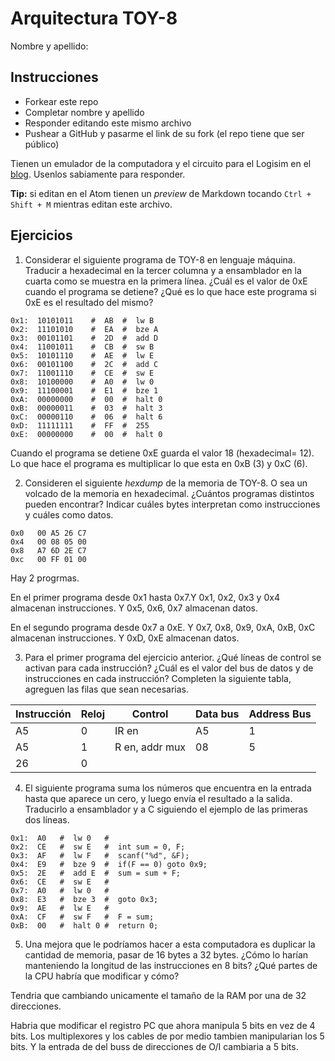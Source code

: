 # Arquitectura TOY-8

Nombre y apellido:

## Instrucciones

- Forkear este repo
- Completar nombre y apellido
- Responder editando este mismo archivo
- Pushear a GitHub y pasarme el link de su fork (el repo tiene que ser público)


Tienen un emulador de la computadora y el circuito para el Logisim en el [blog](https://la35.net/orga/emulador.html). Usenlos sabiamente para responder.

**Tip:** si editan en el Atom tienen un _preview_ de Markdown tocando `Ctrl + Shift + M` mientras editan este archivo.
## Ejercicios

1. Considerar el siguiente programa de TOY-8 en lenguaje máquina. Traducir a hexadecimal en la tercer columna y a ensamblador en la cuarta como se muestra en la primera línea. ¿Cuál es el valor de 0xE cuando el programa se detiene? ¿Qué es lo que hace este programa si 0xE es el resultado del mismo?

```
0x1:  10101011    #  AB  #  lw B
0x2:  11101010    #  EA  #  bze A
0x3:  00101101    #  2D  #  add D
0x4:  11001011    #  CB  #  sw B
0x5:  10101110    #  AE  #  lw E
0x6:  00101100    #  2C  #  add C
0x7:  11001110    #  CE  #  sw E
0x8:  10100000    #  A0  #  lw 0
0x9:  11100001    #  E1  #  bze 1
0xA:  00000000    #  00  #  halt 0
0xB:  00000011    #  03  #  halt 3
0xC:  00000110    #  06  #  halt 6
0xD:  11111111    #  FF  #  255
0xE:  00000000    #  00  #  halt 0
```
Cuando el programa se detiene 0xE guarda el valor 18 (hexadecimal= 12).
Lo que hace el programa es multiplicar lo que esta en 0xB (3) y 0xC (6). 


2. Consideren el siguiente _hexdump_ de la memoria de TOY-8. O sea un volcado de la memoria en hexadecimal. ¿Cuántos programas distintos pueden encontrar? Indicar cuáles bytes interpretan como instrucciones y cuáles como datos.

```
0x0   00 A5 26 C7   
0x4   00 08 05 00
0x8   A7 6D 2E C7
0xc   00 FF 01 00
```

Hay 2 progrmas.

En el primer programa desde 0x1 hasta 0x7.Y 0x1, 0x2, 0x3 y 0x4 almacenan instrucciones. Y 0x5, 0x6, 0x7 almacenan datos. 

En el segundo programa desde 0x7 a 0xE. Y 0x7, 0x8, 0x9, 0xA, 0xB, 0xC almacenan instrucciones. Y 0xD, 0xE almacenan datos.


3. Para el primer programa del ejercicio anterior. ¿Qué líneas de control se activan para cada instrucción? ¿Cuál es el valor del bus de datos y de instrucciones en cada instrucción? Completen la siguiente tabla, agreguen las filas que sean necesarias.

|Instrucción|Reloj|Control|Data bus|Address Bus|
|---|---|--------------|---|---|
|A5 |0  |IR en         |A5 |1  |
|A5 |1  |R en, addr mux|08 |5  |
|26 |0  |              |   |   |





4. El siguiente programa suma los números que encuentra en la entrada hasta que aparece un cero, y luego envía el resultado a la salida. Traducirlo a ensamblador y a C siguiendo el ejemplo de las primeras dos líneas.

```
0x1:  A0   #  lw 0   #
0x2:  CE   #  sw E   #  int sum = 0, F;
0x3:  AF   #  lw F   #  scanf("%d", &F);
0x4:  E9   #  bze 9  #  if(F == 0) goto 0x9; 
0x5:  2E   #  add E  #  sum = sum + F; 
0x6:  CE   #  sw E   #  
0x7:  A0   #  lw 0   #  
0x8:  E3   #  bze 3  #  goto 0x3;
0x9:  AE   #  lw E   # 
0xA:  CF   #  sw F   #  F = sum;
0xB:  00   #  halt 0 #  return 0;
```

5. Una mejora que le podríamos hacer a esta computadora es duplicar la cantidad de memoria, pasar de 16 bytes a 32 bytes. ¿Cómo lo harían manteniendo la longitud de las instrucciones en 8 bits? ¿Qué partes de la CPU habría que modificar y cómo?

Tendria que cambiando unicamente el tamaño de la RAM por una de 32 direcciones. 

Habria que modificar el registro PC que ahora manipula 5 bits en vez de 4 bits. Los multiplexores y los cables de por medio tambien manipularian los 5 bits. Y la entrada de del buss de direcciones de O/I cambiaria a 5 bits. 

